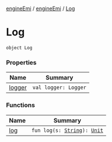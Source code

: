 [engineEmi](../../index.md) / [engineEmi](../index.md) / [Log](./index.md)

# Log

`object Log`

### Properties

| Name | Summary |
|---|---|
| [logger](logger.md) | `val logger: Logger` |

### Functions

| Name | Summary |
|---|---|
| [log](log.md) | `fun log(s: `[`String`](https://kotlinlang.org/api/latest/jvm/stdlib/kotlin/-string/index.html)`): `[`Unit`](https://kotlinlang.org/api/latest/jvm/stdlib/kotlin/-unit/index.html) |
